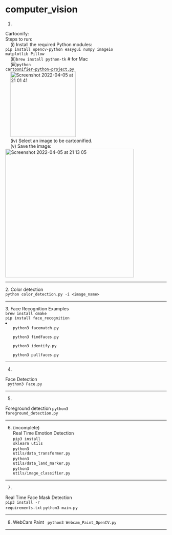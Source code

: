 # computer_vision

1.
Cartoonify:<br>
Steps to run:<br>
  &nbsp;&nbsp;&nbsp;&nbsp;(i) Install the required Python modules:<br>
      <code>pip install opencv-python easygui numpy imageio matplotlib Pillow</code><br>
  &nbsp;&nbsp;&nbsp;&nbsp;(ii)<code>brew install python-tk</code>        # for Mac<br>
  &nbsp;&nbsp;&nbsp;&nbsp;(iii)<code>python cartoonifier-python-project.py</code><br>&nbsp;&nbsp;&nbsp;&nbsp;<img width="204" alt="Screenshot 2022-04-05 at 21 01 41" src="https://user-images.githubusercontent.com/55496113/161790586-a19cab38-ceb6-4c16-a98b-231b73511d29.png"><br>
  &nbsp;&nbsp;&nbsp;&nbsp;(iv) Select an image to be cartoonified.<br>
  &nbsp;&nbsp;&nbsp;&nbsp;(v) Save the image:<br><img width="401" alt="Screenshot 2022-04-05 at 21 13 05" src="https://user-images.githubusercontent.com/55496113/161792997-5a13b87f-2485-4737-8379-12560b4ebf1a.png"><br>

<hr>
2.
Color detection <br>
<code>python color_detection.py -i &ltimage_name&gt</code><br>
<hr>
3.
Face Recognition Examples<br>
<code>brew install cmake</code><br>
<code>pip install face_recognition</code><br>
<li>
  <ul><code>python3 facematch.py</code></ul>
  <ul><code>python3 findfaces.py</code></ul>
  <ul><code>python3 identify.py</code></ul>
  <ul><code>python3 pullfaces.py</code></ul>
</li>

<hr>

4.
Face Detection<br>
<code> python3 Face.py </code><br>
<hr>

5.
Foreground detection 
<code>python3 foreground_detection.py</code><br>
<hr>

6. (incomplete)<br>
Real Time Emotion Detection<br>
<code>pip3 install sklearn utils</code><br>
<code>python3 utils/data_transformer.py</code><br>
<code>python3 utils/data_land_marker.py</code><br>
<code>python3 utils/image_classifier.py</code><br>
<hr>

7.
Real Time Face Mask Detection<br>
<code>pip3 install -r requirements.txt</code>
<code>python3 main.py</code>
<hr>

8. WebCam Paint
<code> python3 Webcam_Paint_OpenCV.py </code>
<hr>
